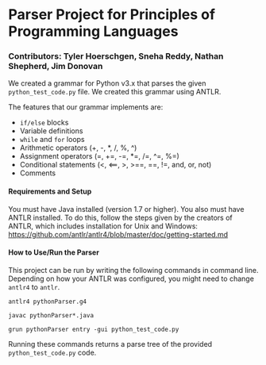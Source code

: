 # Parser Project for Principles of Programming Languages

### Contributors: Tyler Hoerschgen, Sneha Reddy, Nathan Shepherd, Jim Donovan

We created a grammar for Python v3.x that parses the given ` python_test_code.py ` file. We created this grammar using ANTLR.

The features that our grammar implements are:

- `if/else` blocks
- Variable definitions
- `while` and `for` loops
- Arithmetic operators (+, -, *, /, %, ^)
- Assignment operators (=, +=, -=, *=, /=, ^=, %=)
- Conditional statements (<, <==, >, >==, ==, !=, and, or, not)
- Comments

#### Requirements and Setup

You must have Java installed (version 1.7 or higher). You also must have ANTLR installed. To do this, follow the steps given by the creators of ANTLR, which includes installation for Unix and Windows: https://github.com/antlr/antlr4/blob/master/doc/getting-started.md

#### How to Use/Run the Parser

This project can be run by writing the following commands in command line. Depending on how your ANTLR was configured, you might need to change `antlr4` to `antlr`.

```
antlr4 pythonParser.g4

javac pythonParser*.java

grun pythonParser entry -gui python_test_code.py
```

Running these commands returns a parse tree of the provided `python_test_code.py` code.